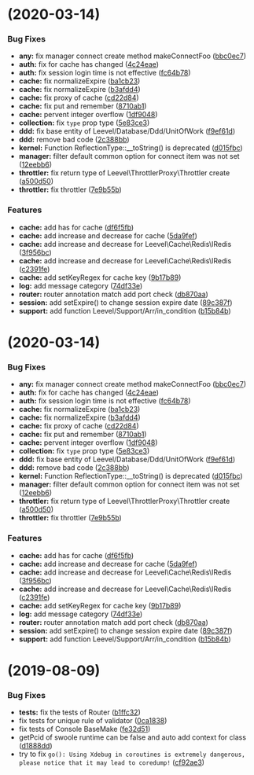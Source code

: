# [](https://github.com/hunzhiwange/framework/compare/v1.0.0-rc.5...v) (2020-03-14)


### Bug Fixes

* **any:** fix manager connect create method makeConnectFoo ([bbc0ec7](https://github.com/hunzhiwange/framework/commit/bbc0ec7))
* **auth:** fix for cache has changed ([4c24eae](https://github.com/hunzhiwange/framework/commit/4c24eae))
* **auth:** fix session login time is not effective ([fc64b78](https://github.com/hunzhiwange/framework/commit/fc64b78))
* **cache:** fix normalizeExpire ([ba1cb23](https://github.com/hunzhiwange/framework/commit/ba1cb23))
* **cache:** fix normalizeExpire ([b3afdd4](https://github.com/hunzhiwange/framework/commit/b3afdd4))
* **cache:** fix proxy of cache ([cd22d84](https://github.com/hunzhiwange/framework/commit/cd22d84))
* **cache:** fix put and remember ([8710ab1](https://github.com/hunzhiwange/framework/commit/8710ab1))
* **cache:** pervent integer overflow ([1df9048](https://github.com/hunzhiwange/framework/commit/1df9048))
* **collection:** fix `type` prop type ([5e83ce3](https://github.com/hunzhiwange/framework/commit/5e83ce3))
* **ddd:** fix base entity of  Leevel/Database/Ddd/UnitOfWork ([f9ef61d](https://github.com/hunzhiwange/framework/commit/f9ef61d))
* **ddd:** remove bad code ([2c388bb](https://github.com/hunzhiwange/framework/commit/2c388bb))
* **kernel:** Function ReflectionType::__toString() is deprecated ([d015fbc](https://github.com/hunzhiwange/framework/commit/d015fbc))
* **manager:** filter default common option for connect item was not set ([12eebb6](https://github.com/hunzhiwange/framework/commit/12eebb6))
* **throttler:** fix return type of Leevel\ThrottlerProxy\Throttler create ([a500d50](https://github.com/hunzhiwange/framework/commit/a500d50))
* **throttler:** fix throttler ([7e9b55b](https://github.com/hunzhiwange/framework/commit/7e9b55b))


### Features

* **cache:** add has for cache ([df6f5fb](https://github.com/hunzhiwange/framework/commit/df6f5fb))
* **cache:** add increase and decrease for cache ([5da9fef](https://github.com/hunzhiwange/framework/commit/5da9fef))
* **cache:** add increase and decrease for Leevel\Cache\Redis\IRedis ([3f956bc](https://github.com/hunzhiwange/framework/commit/3f956bc))
* **cache:** add increase and decrease for Leevel\Cache\Redis\IRedis ([c2391fe](https://github.com/hunzhiwange/framework/commit/c2391fe))
* **cache:** add setKeyRegex for cache key ([9b17b89](https://github.com/hunzhiwange/framework/commit/9b17b89))
* **log:** add message category ([74df33e](https://github.com/hunzhiwange/framework/commit/74df33e))
* **router:** router annotation match add port check ([db870aa](https://github.com/hunzhiwange/framework/commit/db870aa))
* **session:** add setExpire() to change session expire date ([89c387f](https://github.com/hunzhiwange/framework/commit/89c387f))
* **support:** add function Leevel/Support/Arr/in_condition ([b15b84b](https://github.com/hunzhiwange/framework/commit/b15b84b))



# [](https://github.com/hunzhiwange/framework/compare/v1.0.0-rc.5...v) (2020-03-14)


### Bug Fixes

* **any:** fix manager connect create method makeConnectFoo ([bbc0ec7](https://github.com/hunzhiwange/framework/commit/bbc0ec7))
* **auth:** fix for cache has changed ([4c24eae](https://github.com/hunzhiwange/framework/commit/4c24eae))
* **auth:** fix session login time is not effective ([fc64b78](https://github.com/hunzhiwange/framework/commit/fc64b78))
* **cache:** fix normalizeExpire ([ba1cb23](https://github.com/hunzhiwange/framework/commit/ba1cb23))
* **cache:** fix normalizeExpire ([b3afdd4](https://github.com/hunzhiwange/framework/commit/b3afdd4))
* **cache:** fix proxy of cache ([cd22d84](https://github.com/hunzhiwange/framework/commit/cd22d84))
* **cache:** fix put and remember ([8710ab1](https://github.com/hunzhiwange/framework/commit/8710ab1))
* **cache:** pervent integer overflow ([1df9048](https://github.com/hunzhiwange/framework/commit/1df9048))
* **collection:** fix `type` prop type ([5e83ce3](https://github.com/hunzhiwange/framework/commit/5e83ce3))
* **ddd:** fix base entity of  Leevel/Database/Ddd/UnitOfWork ([f9ef61d](https://github.com/hunzhiwange/framework/commit/f9ef61d))
* **ddd:** remove bad code ([2c388bb](https://github.com/hunzhiwange/framework/commit/2c388bb))
* **kernel:** Function ReflectionType::__toString() is deprecated ([d015fbc](https://github.com/hunzhiwange/framework/commit/d015fbc))
* **manager:** filter default common option for connect item was not set ([12eebb6](https://github.com/hunzhiwange/framework/commit/12eebb6))
* **throttler:** fix return type of Leevel\ThrottlerProxy\Throttler create ([a500d50](https://github.com/hunzhiwange/framework/commit/a500d50))
* **throttler:** fix throttler ([7e9b55b](https://github.com/hunzhiwange/framework/commit/7e9b55b))


### Features

* **cache:** add has for cache ([df6f5fb](https://github.com/hunzhiwange/framework/commit/df6f5fb))
* **cache:** add increase and decrease for cache ([5da9fef](https://github.com/hunzhiwange/framework/commit/5da9fef))
* **cache:** add increase and decrease for Leevel\Cache\Redis\IRedis ([3f956bc](https://github.com/hunzhiwange/framework/commit/3f956bc))
* **cache:** add increase and decrease for Leevel\Cache\Redis\IRedis ([c2391fe](https://github.com/hunzhiwange/framework/commit/c2391fe))
* **cache:** add setKeyRegex for cache key ([9b17b89](https://github.com/hunzhiwange/framework/commit/9b17b89))
* **log:** add message category ([74df33e](https://github.com/hunzhiwange/framework/commit/74df33e))
* **router:** router annotation match add port check ([db870aa](https://github.com/hunzhiwange/framework/commit/db870aa))
* **session:** add setExpire() to change session expire date ([89c387f](https://github.com/hunzhiwange/framework/commit/89c387f))
* **support:** add function Leevel/Support/Arr/in_condition ([b15b84b](https://github.com/hunzhiwange/framework/commit/b15b84b))



# [](https://github.com/hunzhiwange/framework/compare/v1.0.0-beta.4...v) (2019-08-09)


### Bug Fixes

* **tests:**  fix the tests of Router ([b1ffc32](https://github.com/hunzhiwange/framework/commit/b1ffc32))
* fix tests for unique rule of validator ([0ca1838](https://github.com/hunzhiwange/framework/commit/0ca1838))
* fix tests of Console BaseMake ([fe32d51](https://github.com/hunzhiwange/framework/commit/fe32d51))
* getPcid of swoole runtime can be false and auto add context for class ([d1888dd](https://github.com/hunzhiwange/framework/commit/d1888dd))
* try to fix `go(): Using Xdebug in coroutines is extremely dangerous, please notice that it may lead to coredump!` ([cf92ae3](https://github.com/hunzhiwange/framework/commit/cf92ae3))



